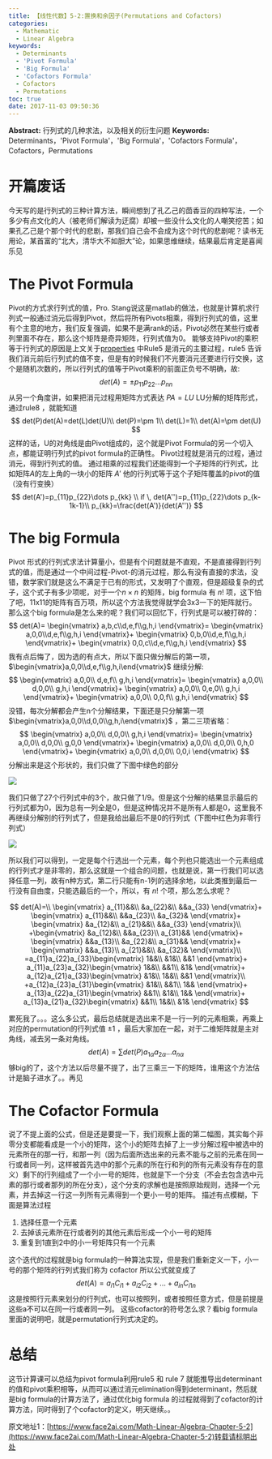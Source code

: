 ```yaml
---
title: 【线性代数】5-2:置换和余因子(Permutations and Cofactors)
categories:
  - Mathematic
  - Linear Algebra
keywords:
  - Determinants
  - 'Pivot Formula'
  - 'Big Formula'
  - 'Cofactors Formula'
  - Cofactors
  - Permutations
toc: true
date: 2017-11-03 09:50:36
---
```


**Abstract:** 行列式的几种求法，以及相关的衍生问题
**Keywords:** Determinants，'Pivot Formula'，'Big Formula'，'Cofactors Formula'，Cofactors，Permutations

<!--more-->
# 开篇废话
今天写的是行列式的三种计算方法，瞬间想到了孔乙己的茴香豆的四种写法，一个多少有点文化的人（被老师们解读为迂腐）却被一些没什么文化的人嘲笑挖苦；如果孔乙己是个那个时代的悲剧，那我们自己会不会成为这个时代的悲剧呢？读书无用论，某首富的“北大，清华大不如胆大”论，如果思维继续，结果最后肯定是喜闻乐见
# The Pivot Formula
Pivot的方式求行列式的值，Pro. Stang说这是matlab的做法，也就是计算机求行列式一般通过消元后得到Pivot，然后将所有Pivots相乘，得到行列式的值，这里有个主意的地方，我们反复强调，如果不是满rank的话，Pivot必然在某些行或者列里面不存在，那么这个矩阵是奇异矩阵，行列式值为0。
能够支持Pivot的乘积等于行列式的原因是上文关于[properties](http://face2ai.com/Math-Linear-Algebra-Chapter-5-1/) 中Rule5 是消元的主要过程，rule5 告诉我们消元前后行列式的值不变，但是有的时候我们不光要消元还要进行行交换，这个是随机次数的，所以行列式的值等于Pivot乘积的前面正负号不明确，故:
$$
det(A)=\pm p_{11}p_{22}\dots p_{nn}
$$
从另一个角度讲，如果把消元过程用矩阵方式表达 $PA=LU$ LU分解的矩阵形式，通过rule8 ，就能知道
$$
det(P)det(A)=det(L)det(U)\\
det(P)=\pm 1\\
det(L)=1\\
det(A)=\pm det(U)
$$
这样的话，U的对角线是由Pivot组成的，这个就是Pivot Formula的另一个切入点，都能证明行列式的pivot formula的正确性。
Pivot过程就是消元的过程，通过消元，得到行列式的值。
通过相乘的过程我们还能得到一个子矩阵的行列式，比如矩阵$A$的左上角的一块小的矩阵 $A'$ 他的行列式等于这个子矩阵覆盖的pivot的值（没有行变换）
$$
det(A')=p_{11}p_{22}\dots p_{kk} \\
if \, det(A'')=p_{11}p_{22}\dots p_{k-1k-1}\\
p_{kk}=\frac{det(A')}{det(A'')}
$$

# The big Formula
Pivot 形式的行列式求法计算量小，但是有个问题就是不直观，不是直接得到行列式的值，而是通过一个中间过程-Pivot-的消元过程，那么有没有直接的求法，没错，数学家们就是这么不满足于已有的形式，又发明了个直观，但是超级复杂的式子，这个式子有多少项呢，对于一个$n \times n$ 的矩阵，big formula 有 $n!$ 项，这下怕了吧，11x11的矩阵有百万项，所以这个方法我觉得就学会3x3一下的矩阵就行。
那么这个big formula是怎么来的呢？我们可以回忆下，行列式是可以被打碎的：
$$
det(A)=
\begin{vmatrix}
a,b,c\\d,e,f\\g,h,i
\end{vmatrix}=
\begin{vmatrix}
a,0,0\\d,e,f\\g,h,i
\end{vmatrix}+
\begin{vmatrix}
0,b,0\\d,e,f\\g,h,i
\end{vmatrix}+
\begin{vmatrix}
0,0,c\\d,e,f\\g,h,i
\end{vmatrix}
$$
我有点后悔了，因为选的有点大，所以下面只做分解后的第一项，  $\begin{vmatrix}a,0,0\\d,e,f\\g,h,i\end{vmatrix}$ 继续分解:
$$
\begin{vmatrix}
a,0,0\\
d,e,f\\
g,h,i
\end{vmatrix}=
\begin{vmatrix}
a,0,0\\
d,0,0\\
g,h,i
\end{vmatrix}+
\begin{vmatrix}
a,0,0\\
0,e,0\\
g,h,i
\end{vmatrix}+
\begin{vmatrix}
a,0,0\\
0,0,f\\
g,h,i
\end{vmatrix}
$$
没错，每次分解都会产生n个分解结果，下面还是只分解第一项 $\begin{vmatrix}a,0,0\\d,0,0\\g,h,i\end{vmatrix}$ ，第二三项省略：
$$
\begin{vmatrix}
a,0,0\\
d,0,0\\
g,h,i
\end{vmatrix}=
\begin{vmatrix}
a,0,0\\
d,0,0\\
g,0,0
\end{vmatrix}+
\begin{vmatrix}
a,0,0\\
d,0,0\\
0,h,0
\end{vmatrix}+
\begin{vmatrix}
a,0,0\\
d,0,0\\
0,0,i
\end{vmatrix}
$$
分解出来是这个形状的，我们只做了下图中绿色的部分

![](https://tony4ai-1251394096.cos.ap-hongkong.myqcloud.com/blog_images/Math-Linear-Algebra-Chapter-5-2/行列式分解.png)

我们只做了27个行列式中的3个，故只做了1/9。但是这个分解的结果显示最后的行列式都为0，因为总有一列全是0，但是这种情况并不是所有人都是0，这里我不再继续分解别的行列式了，但是我给出最后不是0的行列式（下图中红色为非零行列式）

![](https://tony4ai-1251394096.cos.ap-hongkong.myqcloud.com/blog_images/Math-Linear-Algebra-Chapter-5-2/非零.png)

所以我们可以得到，一定是每个行选出一个元素，每个列也只能选出一个元素组成的行列式才是非零的，那么这就是一个组合的问题，也就是说，第一行我们可以选择任意一列，故有n种方式，第二行只能有n-1列的选择余地，以此类推到最后一行没有自由度，只能选最后的一个，所以，有  $n!$ 个项，那么怎么求呢？

$$
det(A)=\\
\begin{vmatrix}
a_{11}&&\\
&a_{22}&\\
&&a_{33}
\end{vmatrix}+
\begin{vmatrix}
a_{11}&&\\
&&a_{23}\\
&a_{32}&
\end{vmatrix}+
\begin{vmatrix}
&a_{12}&\\
a_{21}&&\\
&&a_{33}
\end{vmatrix}\\
+\begin{vmatrix}
&a_{12}&\\
&&a_{23}\\
a_{31}&&
\end{vmatrix}+
\begin{vmatrix}
&&a_{13}\\
&a_{22}&\\
a_{31}&&
\end{vmatrix}+
\begin{vmatrix}
&&a_{13}\\
a_{21}&&\\
&a_{32}&
\end{vmatrix}\\
=a_{11}a_{22}a_{33}\begin{vmatrix}
1&&\\
&1&\\
&&1
\end{vmatrix}+
a_{11}a_{23}a_{32}\begin{vmatrix}
1&&\\
&&1\\
&1&
\end{vmatrix}+
a_{12}a_{21}a_{33}\begin{vmatrix}
&1&\\
1&&\\
&&1
\end{vmatrix}\\
+a_{12}a_{23}a_{31}\begin{vmatrix}
&1&\\
&&1\\
1&&
\end{vmatrix}+
a_{13}a_{22}a_{31}\begin{vmatrix}
&&1\\
&1&\\
1&&
\end{vmatrix}+
a_{13}a_{21}a_{32}\begin{vmatrix}
&&1\\
1&&\\
&1&
\end{vmatrix}
$$

累死我了。。。这么多公式，最后总结就是选出来不是一行一列的元素相乘，再乘上对应的permutation的行列式值 $\pm1$ ，最后大家加在一起，对于二维矩阵就是主对角线，减去另一条对角线。
$$
det(A)=\sum det(P)a_{1\alpha}a_{2\alpha}\dots a_{n\alpha}
$$
够big的了，这个方法以后尽量不提了，出了三乘三一下的矩阵，谁用这个方法估计是脑子进水了。。再见

# The Cofactor Formula
说了不提上面的公式，但是还是要提一下，我们观察上面的第二幅图，其实每个非零分支都能看成是一个小的矩阵，这个小的矩阵去掉了上一步分解过程中被选中的元素所在的那一行，和那一列（因为后面所选出来的元素不能与之前的元素在同一行或者同一列，这样被首先选中的那个元素的所在行和列的所有元素没有存在的意义）剩下的行列组成了一个小一号的矩阵，也就是下一个分支（不会去包含选中元素的那行或者那列的所在分支），这个分支的求解也是按照原始规则，选择一个元素，并去掉这一行这一列所有元素得到一个更小一号的矩阵。
描述有点模糊，下面是算法过程
1. 选择任意一个元素
2. 去掉该元素所在行或者列的其他元素后形成一个小一号的矩阵
3. 重复到1直到2中的小一号矩阵只有一个元素

这个迭代的过程就是big formula的一种算法实现，但是我们重新定义一下，小一号的那个矩阵的行列式我们称为 cofactor
所以公式就变成了
$$
det(A)=a_{i1}C_{i1}+a_{i2}C_{i2}+\dots +a_{in}C_{i1n}
$$
这是按照行元素来划分的行列式，也可以按照列，或者按照任意方式，但是前提是这些a不可以在同一行或者同一列。
这些cofactor的符号怎么求？看big formula里面的说明吧，就是permutation行列式决定的。
# 总结
这节计算课可以总结为pivot formula利用rule5 和 rule 7 就能推导出determinant的值和pivot乘积相等，从而可以通过消元elimination得到determinant，然后就是big formula的计算方法了，通过优化big formula 的过程就得到了cofactor的计算方法，同时得到了个cofactor的定义，明天继续。。





原文地址1：[https://www.face2ai.com/Math-Linear-Algebra-Chapter-5-2](https://www.face2ai.com/Math-Linear-Algebra-Chapter-5-2)转载请标明出处
